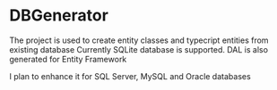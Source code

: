 # DBGenerator

The project is used to create entity classes and typecript entities from existing database
Currently SQLite database is supported.
DAL is also generated for Entity Framework

I plan to enhance it for SQL Server, MySQL and Oracle databases
